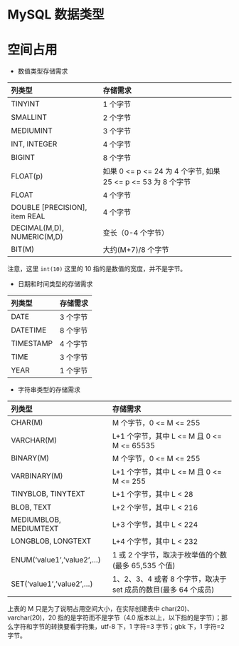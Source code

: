 # MySQL 数据类型

# 空间占用

- 数值类型存储需求

| 列类型                        | 存储需求                                                      |
| :---------------------------- | :------------------------------------------------------------ |
| TINYINT                       | 1 个字节                                                      |
| SMALLINT                      | 2 个字节                                                      |
| MEDIUMINT                     | 3 个字节                                                      |
| INT, INTEGER                  | 4 个字节                                                      |
| BIGINT                        | 8 个字节                                                      |
| FLOAT(p)                      | 如果 0 <= p <= 24 为 4 个字节, 如果 25 <= p <= 53 为 8 个字节 |
| FLOAT                         | 4 个字节                                                      |
| DOUBLE [PRECISION], item REAL | 4 个字节                                                      |
| DECIMAL(M,D), NUMERIC(M,D)    | 变长（0-4 个字节）                                           |
| BIT(M)                        | 大约(M+7)/8 个字节                                            |

注意，这里 `int(10)` 这里的 10 指的是数值的宽度，并不是字节。

- 日期和时间类型的存储需求

| 列类型    | 存储需求 |
| :-------- | :------- |
| DATE      | 3 个字节 |
| DATETIME  | 8 个字节 |
| TIMESTAMP | 4 个字节 |
| TIME      | 3 个字节 |
| YEAR      | 1 个字节 |

- 字符串类型的存储需求

| 列类型                    | 存储需求                                                        |
| :------------------------ | :-------------------------------------------------------------- |
| CHAR(M)                   | M 个字节，0 <= M <= 255                                         |
| VARCHAR(M)                | L+1 个字节，其中 L <= M 且 0 <= M <= 65535                      |
| BINARY(M)                 | M 个字节，0 <= M <= 255                                         |
| VARBINARY(M)              | L+1 个字节，其中 L <= M 且 0 <= M <= 255                        |
| TINYBLOB, TINYTEXT        | L+1 个字节，其中 L < 28                                         |
| BLOB, TEXT                | L+2 个字节，其中 L < 216                                        |
| MEDIUMBLOB, MEDIUMTEXT    | L+3 个字节，其中 L < 224                                        |
| LONGBLOB, LONGTEXT        | L+4 个字节，其中 L < 232                                        |
| ENUM(‘value1’,’value2’,…) | 1 或 2 个字节，取决于枚举值的个数(最多 65,535 个值)             |
| SET(‘value1’,’value2’,…)  | 1、2、3、4 或者 8 个字节，取决于 set 成员的数目(最多 64 个成员) |

上表的 M 只是为了说明占用空间大小，在实际创建表中 char(20)、varchar(20)，20 指的是字符而不是字节（4.0 版本以上，以下指的是字节）；那么字符和字节的转换要看字符集，utf-8 下，1 字符=3 字节；gbk 下，1 字符=2 字节。
